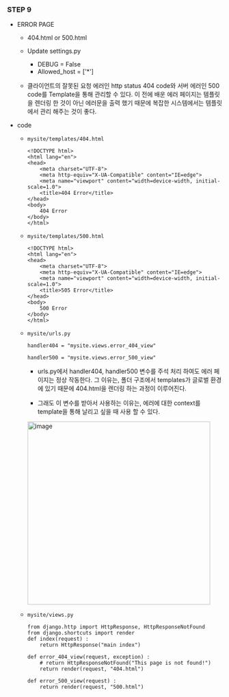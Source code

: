 ### STEP 9

- ERROR PAGE
    - 404.html or 500.html

    - Update settings.py
        - DEBUG = False
        - Allowed_host = ['*']

    - 클라이언트의 잘못된 요청 에러인 http status 404 code와 서버 에러인 500 code를 Template을 통해 관리할 수 있다. 이 전에 배운 에러 페이지는 템플릿을 렌더링 한 것이 아닌 에러문을 출력 했기 때문에 복잡한 시스템에서는 템플릿에서 관리 해주는 것이 좋다.

- code
    - `mysite/templates/404.html`
        ```
        <!DOCTYPE html>
        <html lang="en">
        <head>
            <meta charset="UTF-8">
            <meta http-equiv="X-UA-Compatible" content="IE=edge">
            <meta name="viewport" content="width=device-width, initial-scale=1.0">
            <title>404 Error</title>
        </head>
        <body>
            404 Error    
        </body>
        </html>
        ```

    - `mysite/templates/500.html`
        ```
        <!DOCTYPE html>
        <html lang="en">
        <head>
            <meta charset="UTF-8">
            <meta http-equiv="X-UA-Compatible" content="IE=edge">
            <meta name="viewport" content="width=device-width, initial-scale=1.0">
            <title>505 Error</title>
        </head>
        <body>
            500 Error    
        </body>
        </html>
        ```

    - `mysite/urls.py`
        ```
        handler404 = "mysite.views.error_404_view"

        handler500 = "mysite.views.error_500_view"
        ```
        - urls.py에서 handler404, handler500 변수를 주석 처리 하여도 에러 페이지는 정상 작동한다. 그 이유는, 폴더 구조에서 templates가 글로벌 환경에 있기 때문에 404.html을 렌더링 하는 과정이 이루어진다. 

        - 그래도 이 변수를 받아서 사용하는 이유는, 에러에 대한 context를 template을 통해 날리고 싶을 때 사용 할 수 있다.

        <img width="427" alt="image" src="https://user-images.githubusercontent.com/118493627/216059521-2642eb1c-50da-471a-8e8a-a8603fe8e0d8.png">



    - `mysite/views.py`
        ```
        from django.http import HttpResponse, HttpResponseNotFound
        from django.shortcuts import render
        def index(request) :
            return HttpResponse("main index")

        def error_404_view(request, exception) :
            # return HttpResponseNotFound("This page is not found!")
            return render(request, "404.html")

        def error_500_view(request) : 
            return render(request, "500.html")
        ```

    